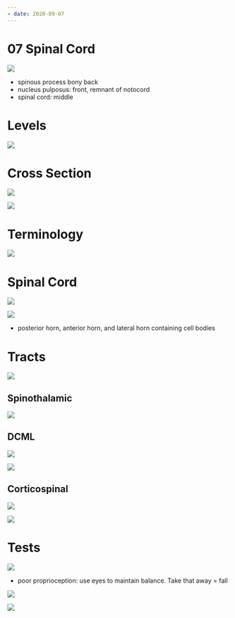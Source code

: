 ```yaml
---
- date: 2020-09-07
---
```


# 07 Spinal Cord

![](https://photos.thisispiggy.com/file/wikiFiles/hwQ1p4B.jpg)

- spinous process bony back
- nucleus pulposus: front, remnant of notocord
- spinal cord: middle

# Levels

![](https://photos.thisispiggy.com/file/wikiFiles/7upczUr.jpg)

# Cross Section

![](https://photos.thisispiggy.com/file/wikiFiles/VnT3JjM.jpg)

![](https://photos.thisispiggy.com/file/wikiFiles/flY51XE.jpg)

# Terminology

![](https://photos.thisispiggy.com/file/wikiFiles/Bn5IOnc.jpg)

# Spinal Cord

![](https://photos.thisispiggy.com/file/wikiFiles/7r6hEOt.jpg)

![](https://photos.thisispiggy.com/file/wikiFiles/sFEHCVC.jpg)

- posterior horn, anterior horn, and lateral horn containing cell bodies

# Tracts

![](https://photos.thisispiggy.com/file/wikiFiles/BdptpAr.jpg)

## Spinothalamic

![](https://photos.thisispiggy.com/file/wikiFiles/S1trv8A.jpg)

## DCML

![](https://photos.thisispiggy.com/file/wikiFiles/w2CxFIs.jpg)

![](https://photos.thisispiggy.com/file/wikiFiles/AFNzZl9.jpg)

## Corticospinal

![](https://photos.thisispiggy.com/file/wikiFiles/FFI69RB.jpg)

![](https://photos.thisispiggy.com/file/wikiFiles/LfY1RF7.jpg)

# Tests

![](https://photos.thisispiggy.com/file/wikiFiles/GceyACu.jpg)

- poor proprioception: use eyes to maintain balance. Take that away = fall

![](https://photos.thisispiggy.com/file/wikiFiles/OOG0mZa.jpg)

![](https://photos.thisispiggy.com/file/wikiFiles/fCsRMAj.jpg)
